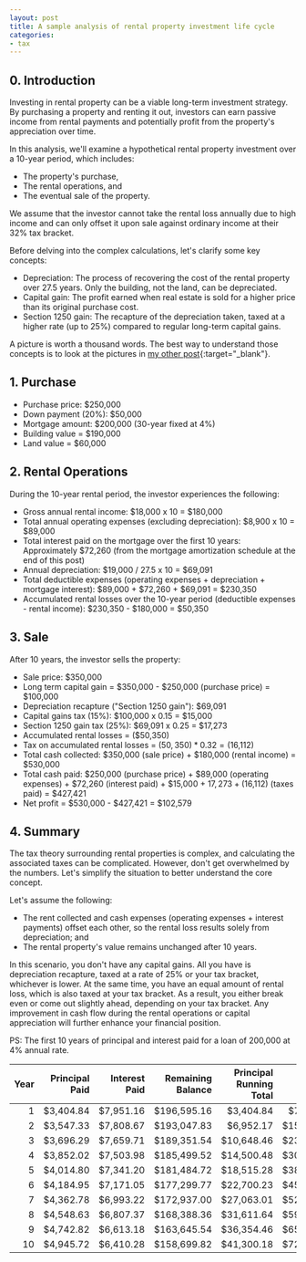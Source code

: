 ```yaml
---
layout: post
title: A sample analysis of rental property investment life cycle
categories:
- tax
---
```


## 0. Introduction

Investing in rental property can be a viable long-term investment strategy. By
purchasing a property and renting it out, investors can earn passive income
from rental payments and potentially profit from the property's appreciation
over time.

In this analysis, we'll examine a hypothetical rental property investment over
a 10-year period, which includes:

- The property's purchase,
- The rental operations, and
- The eventual sale of the property.

We assume that the investor cannot take the rental loss annually due to high income and can only offset it upon sale against ordinary income at their 32% tax bracket.

Before delving into the complex calculations, let's clarify some key concepts:

- Depreciation: The process of recovering the cost of the rental property over 27.5 years. Only the building, not the land, can be depreciated.
- Capital gain: The profit earned when real estate is sold for a higher price than its original purchase cost.
- Section 1250 gain: The recapture of the depreciation taken, taxed at a higher rate (up to 25%) compared to regular long-term capital gains.

A picture is worth a thousand words. The best way to understand those concepts is to look at the pictures in [my other post][sale]{:target="_blank"}.

## 1. Purchase

- Purchase price: $250,000
- Down payment (20%): $50,000
- Mortgage amount: $200,000 (30-year fixed at 4%)
- Building value = $190,000
- Land value = $60,000

## 2. Rental Operations

During the 10-year rental period, the investor experiences the following:

- Gross annual rental income: $18,000 x 10 = $180,000
- Total annual operating expenses (excluding depreciation): $8,900 x 10 = $89,000
- Total interest paid on the mortgage over the first 10 years: Approximately $72,260 (from the mortgage amortization schedule at the end of this post)
- Annual depreciation: $19,000 / 27.5 x 10 = $69,091
- Total deductible expenses (operating expenses + depreciation + mortgage interest): $89,000 + $72,260 + $69,091 = $230,350
- Accumulated rental losses over the 10-year period (deductible expenses - rental income): $230,350 - $180,000 = $50,350

## 3. Sale

After 10 years, the investor sells the property:

- Sale price: $350,000
- Long term capital gain = $350,000 - $250,000 (purchase price) = $100,000
- Depreciation recapture ("Section 1250 gain"): $69,091
- Capital gains tax (15%): $100,000 x 0.15 = $15,000
- Section 1250 gain tax (25%): $69,091 x 0.25 = $17,273
- Accumulated rental losses = ($50,350)
- Tax on accumulated rental losses = ($50,350) * 0.32 = ($16,112)
- Total cash collected: $350,000 (sale price) + $180,000 (rental income) = $530,000
- Total cash paid: $250,000 (purchase price) + $89,000 (operating expenses) + $72,260 (interest paid) + $15,000 + $17,273 + ($16,112) (taxes paid) = $427,421
- Net profit = $530,000 - $427,421 = $102,579

## 4. Summary

The tax theory surrounding rental properties is complex, and calculating the
associated taxes can be complicated. However, don't get overwhelmed by the
numbers. Let's simplify the situation to better understand the core concept.

Let's assume the following:

- The rent collected and cash expenses (operating expenses + interest payments) offset each other, so the rental loss results solely from depreciation; and
- The rental property's value remains unchanged after 10 years.

In this scenario, you don't have any capital gains. All you have is
depreciation recapture, taxed at a rate of 25% or your tax bracket, whichever
is lower. At the same time, you have an equal amount of rental loss, which is
also taxed at your tax bracket. As a result, you either break even or come out
slightly ahead, depending on your tax bracket. Any improvement in cash flow
during the rental operations or capital appreciation will further enhance your
financial position.

PS: The first 10 years of principal and interest paid for a loan of 200,000 at 4% annual rate.

| Year | Principal Paid | Interest Paid | Remaining Balance | Principal Running Total | Interest Running Total |
|-----:|---------------:|--------------:|------------------:|------------------------:|-----------------------:|
| 1    | $3,404.84      | $7,951.16      | $196,595.16       | $3,404.84               | $7,951.16              |
| 2    | $3,547.33      | $7,808.67      | $193,047.83       | $6,952.17               | $15,759.83             |
| 3    | $3,696.29      | $7,659.71      | $189,351.54       | $10,648.46              | $23,419.54             |
| 4    | $3,852.02      | $7,503.98      | $185,499.52       | $14,500.48              | $30,923.52             |
| 5    | $4,014.80      | $7,341.20      | $181,484.72       | $18,515.28              | $38,264.72             |
| 6    | $4,184.95      | $7,171.05      | $177,299.77       | $22,700.23              | $45,435.77             |
| 7    | $4,362.78      | $6,993.22      | $172,937.00       | $27,063.01              | $52,429.00             |
| 8    | $4,548.63      | $6,807.37      | $168,388.36       | $31,611.64              | $59,236.36             |
| 9    | $4,742.82      | $6,613.18      | $163,645.54       | $36,354.46              | $65,849.54             |
| 10   | $4,945.72      | $6,410.28      | $158,699.82       | $41,300.18              | $72,259.82             |

[sale]: https://taxandlife.com/cat/tax/2018/11/25/sale-of-rental-home.html
